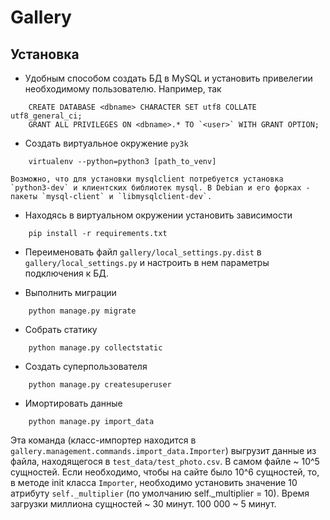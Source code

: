 # Gallery

Установка
---------

* Удобным способом создать БД в MySQL и установить привелегии необходимому пользователю. Например, так

```
    CREATE DATABASE <dbname> CHARACTER SET utf8 COLLATE utf8_general_ci;
    GRANT ALL PRIVILEGES ON <dbname>.* TO `<user>` WITH GRANT OPTION;
```

* Создать виртуальное окружение `py3k`

```
    virtualenv --python=python3 [path_to_venv]
```

    Возможно, что для установки mysqlclient потребуется установка `python3-dev` и клиентских библиотек mysql. В Debian и его форках - пакеты `mysql-client` и `libmysqlclient-dev`.

* Находясь в виртуальном окружении установить зависимости

```
    pip install -r requirements.txt
```

* Переименовать файл `gallery/local_settings.py.dist` в `gallery/local_settings.py` и настроить в нем параметры подключения к БД.

* Выполнить миграции

```
    python manage.py migrate
```

* Собрать статику

```
    python manage.py collectstatic
```

* Создать суперпользователя

```
    python manage.py createsuperuser
```

* Имортировать данные

```
    python manage.py import_data
```

Эта команда (класс-импортер находится в `gallery.management.commands.import_data.Importer`) выгрузит данные из файла, находящегося в `test_data/test_photo.csv`. В самом файле ~ 10^5 сущностей. Если необходимо, чтобы на сайте было 10^6 сущностей, то, в методе init класса `Importer`, необходимо установить значение 10 атрибуту `self._multiplier` (по умолчанию self._multiplier = 10). Время загрузки миллиона сущностей ~ 30 минут. 100 000 ~ 5 минут.

